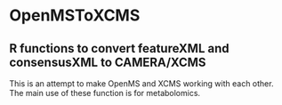 # OpenMSToXCMS
## R functions to convert featureXML and consensusXML to CAMERA/XCMS

This is an attempt to make OpenMS and XCMS working with each other. 
The main use of these function is for metabolomics. 

